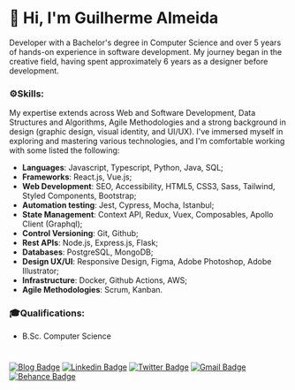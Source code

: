# 🧔 Hi, I'm Guilherme Almeida  
Developer with a Bachelor's degree in Computer Science and over 5 years of hands-on experience in software development. My journey began in the creative field, having spent approximately 6 years as a designer before development.

### ⚙️**Skills:**
My expertise extends across Web and Software Development, Data Structures and Algorithms, Agile Methodologies and a strong background in design (graphic design, visual identity, and UI/UX).
I've immersed myself in exploring and mastering various technologies, and I'm comfortable working with some listed the following:  

- **Languages**: Javascript, Typescript, Python, Java, SQL;
- **Frameworks**: React.js, Vue.js;
- **Web Development**: SEO, Accessibility, HTML5, CSS3, Sass, Tailwind, Styled Components, Bootstrap;
- **Automation testing**: Jest, Cypress, Mocha, Istanbul;
- **State Management**: Context API, Redux, Vuex, Composables, Apollo Client (Graphql);
- **Control Versioning**: Git, Github;
- **Rest APIs**: Node.js, Express.js, Flask;
- **Databases**: PostgreSQL, MongoDB;
- **Design UX/UI**: Responsive Design, Figma, Adobe Photoshop, Adobe Illustrator;
- **Infrastructure**: Docker, Github Actions, AWS;
- **Agile Methodologies**: Scrum, Kanban.

### 🎓**Qualifications:**
-  B.Sc. Computer Science


#
[![Blog Badge](https://img.shields.io/badge/Blog-guisalmeida.com-black)](https://guisalmeida.com/blog)
[![Linkedin Badge](https://img.shields.io/badge/-LinkedIn-blue?logo=Linkedin&logoColor=white&link=https://www.linkedin.com/in/guisalmeida/)](https://www.linkedin.com/in/guisalmeida/)
[![Twitter Badge](https://img.shields.io/badge/-Twitter-1ca0f1?labelColor=1ca0f1&logo=twitter&logoColor=white&link=https://twitter.com/GuiSAlmeida87)](https://twitter.com/GuiSAlmeida87)
[![Gmail Badge](https://img.shields.io/badge/-Gmail-c14438?logo=Gmail&logoColor=white&link=mailto:guisalmeida.dev@gmail.com)](mailto:guisalmeida.dev@gmail.com)
[![Behance Badge](https://img.shields.io/badge/-Behance-blue?logo=behance&logoColor=white&link=https://www.behance.net/guisalmeida)](https://www.behance.net/guisalmeida)
<!-- [![CV](https://img.shields.io/badge/CV-ffffff?style=flat&logo=googledrive&logoColor=black&link=https://drive.google.com/file/d/1Gg8-LmUmf5c6_q8ch50XS9Vy4jUrd4v2/view)](https://drive.google.com/file/d/1Gg8-LmUmf5c6_q8ch50XS9Vy4jUrd4v2/view) -->


<!--
**GuiSAlmeida/GuiSAlmeida** is a ✨ _special_ ✨ repository because its `README.md` (this file) appears on your GitHub profile.

Here are some ideas to get you started:

- 🔭 I’m currently working on ...
- 🌱 I’m currently learning ...
- 👯 I’m looking to collaborate on ...
- 🤔 I’m looking for help with ...
- 💬 Ask me about ...
- 📫 How to reach me: ...
- 😄 Pronouns: ...
- ⚡ Fun fact: ...
-->
